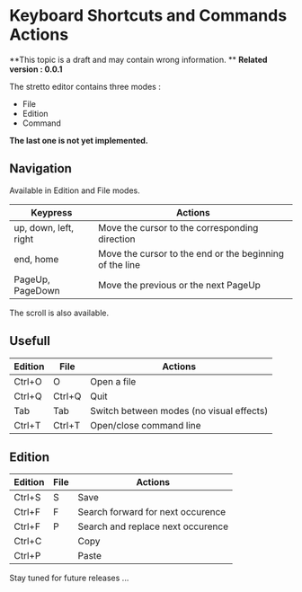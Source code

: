 # Keyboard Shortcuts and Commands Actions

**This topic is a draft and may contain wrong information. **
**Related version : 0.0.1**

The stretto editor contains three modes :
 * File
 * Edition
 * Command

**The last one is not yet implemented.**

## Navigation

Available in Edition and File modes.

Keypress         | Actions
---------------- | -----------------
up, down, left, right | Move the cursor to the corresponding direction
end, home             | Move the cursor to the end or the beginning of the line
PageUp, PageDown      | Move the previous or the next PageUp

The scroll is also available.

## Usefull

Edition     | File          | Actions
----------- | ------------- | -----------
Ctrl+O      | O             | Open a file
Ctrl+Q      | Ctrl+Q        | Quit
Tab         | Tab           | Switch between modes (no visual effects)
Ctrl+T      | Ctrl+T        | Open/close command line

## Edition

Edition     | File          | Actions
----------- | ------------- | -----------
Ctrl+S      | S             | Save
Ctrl+F      | F             | Search forward for next occurence
Ctrl+F      | P             | Search and replace next occurence
Ctrl+C      |               | Copy
Ctrl+P      |               | Paste


Stay tuned for future releases ...
